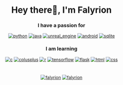 <!--
**Falyrion/Falyrion** is a ✨ _special_ ✨ repository because its `README.md` (this file) appears on your GitHub profile.

Here are some ideas to get you started:

- 🔭 I’m currently working on ...
- 🌱 I’m currently learning ...
- 👯 I’m looking to collaborate on ...
- 🤔 I’m looking for help with ...
- 💬 Ask me about ...
- 📫 How to reach me: ...
- 😄 Pronouns: ...
- ⚡ Fun fact: ...
-->

<h1 align="center">Hey there👋, I'm Falyrion</h1>

<h3 align="center"><b>I have a passion for</b></h3>
<p align="center">
    <!-- Python -->
    <a href="https://www.python.org" target="_blank" rel="noreferrer"> <img src="https://img.shields.io/badge/Python-14354C?style=for-the-badge&logo=python&logoColor=white" alt="python"/></a>
    <!-- Java -->
    <a href="https://www.java.com" target="_blank" rel="noreferrer"> <img src="https://img.shields.io/badge/Java-ED8B00?style=for-the-badge&logo=java&logoColor=white" alt="java"/></a>
    <!-- Unreal Engine -->
    <a href="https://unrealengine.com/" target="_blank" rel="noreferrer"> <img src="https://img.shields.io/badge/Unreal-100000?style=for-the-badge&logo=unrealengine&logoColor=white" alt="unreal_engine"/></a>
    <!-- Android -->
    <a href="https://www.android.com/" target="_blank" rel="noreferrer"> <img src="https://img.shields.io/badge/Android-3DDC84?style=for-the-badge&logo=android&logoColor=white" alt="android"/></a>
    <!-- Sqlite -->
    <a href="https://www.sqlite.org/" target="_blank" rel="noreferrer"> <img src="https://img.shields.io/badge/SQLite-07405E?style=for-the-badge&logo=sqlite&logoColor=white" alt="sqlite"/></a>
</p>

<h3 align="center"><b>I am learning</b></h3>
<p align="center">
    <!-- C -->
    <a href="" target="_blank" rel="noreferrer"> <img src="https://img.shields.io/badge/C-00599C?style=for-the-badge&logo=c&logoColor=white" alt="c"/></a>
    <!-- C++ -->
    <a href="" target="_blank" rel="noreferrer"> <img src="https://img.shields.io/badge/C%2B%2B-red?style=for-the-badge&logo=c%2B%2B&logoColor=white" alt="cplusplus"/></a>
    <!-- R -->
    <a href="https://www.r-project.org/" target="_blank" rel="noreferrer"> <img src="https://img.shields.io/badge/R-276DC3?style=for-the-badge&logo=r&logoColor=white" alt="r"/></a>
    <!-- Tensorflow -->
    <a href="https://www.tensorflow.org" target="_blank" rel="noreferrer"> <img src="https://img.shields.io/badge/TensorFlow-FF6F00?style=for-the-badge&logo=tensorflow&logoColor=white" alt="tensorflow"/></a>
    <!-- Flask -->
    <a href="https://github.com/pallets/flask" target="_blank" rel="noreferrer"> <img src="https://img.shields.io/badge/Flask-000000?style=for-the-badge&logo=flask&logoColor=white" alt="flask"/></a>
    <!-- HTML -->
    <a href="" target="_blank" rel="noreferrer"> <img src="https://img.shields.io/badge/HTML-239120?style=for-the-badge&logo=html5&logoColor=white" alt="html"/></a>
    <!-- CSS -->
    <a href="" target="_blank" rel="noreferrer"> <img src="https://img.shields.io/badge/CSS-239120?&style=for-the-badge&logo=css3&logoColor=white" alt="css"/></a>
</p>

<h1 align="center"></h3>
<p align="center">
    <!-- Profile views -->
    <a href="" target="blank"><img align="center" src="https://komarev.com/ghpvc/?username=falyrion&label=Profile%20views&color=0e75b6&style=flat-square" alt="falyrion"/></a>
    <!-- Follow on github -->
    <a href="" target="blank"><img align="center" src="https://img.shields.io/github/followers/Falyrion.svg?style=social&label=Follower&maxAge=2592000" alt="falyrion"/></a>
</p>
